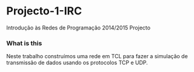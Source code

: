 Projecto-1-IRC
===========

Introdução às Redes de Programação 2014/2015 Projecto

### What is this
Neste trabalho construímos uma rede em TCL para fazer a simulação de transmissão de dados usando os protocolos TCP e UDP.
